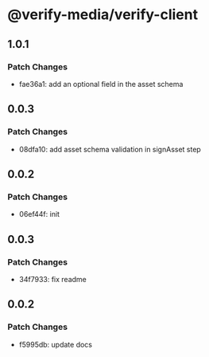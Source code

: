 # @verify-media/verify-client

## 1.0.1

### Patch Changes

- fae36a1: add an optional field in the asset schema

## 0.0.3

### Patch Changes

- 08dfa10: add asset schema validation in signAsset step

## 0.0.2

### Patch Changes

- 06ef44f: init

## 0.0.3

### Patch Changes

- 34f7933: fix readme

## 0.0.2

### Patch Changes

- f5995db: update docs
